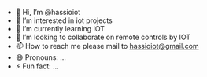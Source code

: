 - 👋 Hi, I’m @hassioiot
- 👀 I’m interested in iot projects
- 🌱 I’m currently learning IOT
- 💞️ I’m looking to collaborate on remote controls by IOT
- 📫 How to reach me please mail to hassioiot@gmail.com
- 😄 Pronouns: ...
- ⚡ Fun fact: ...

<!---
hassioiot/hassioiot is a ✨ special ✨ repository because its `README.md` (this file) appears on your GitHub profile.
You can click the Preview link to take a look at your changes.
--->

